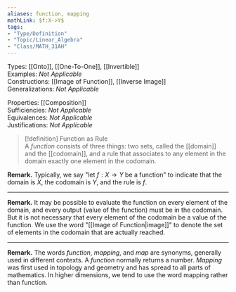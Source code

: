 ```yaml
---
aliases: function, mapping
mathLink: $f:X->Y$
tags:
- "Type/Definition"
- "Topic/Linear_Algebra"
- "Class/MATH_31AH"
---
```

Types: [[Onto]], [[One-To-One]], [[Invertible]]  
Examples: <i>Not Applicable</i>  
Constructions: [[Image of Function]], [[Inverse Image]]  
Generalizations: <i>Not Applicable</i>  

Properties: [[Composition]]  
Sufficiencies: <i>Not Applicable</i>  
Equivalences: <i>Not Applicable</i>  
Justifications: <i>Not Applicable</i>  

> [!definition] Function as Rule  
> A _function_ consists of three things: two sets, called the [[domain]] and the [[codomain]], and a rule that associates to any element in the domain exactly one element in the codomain.  

**Remark.** Typically, we say "let $f:X\to Y$ be a function" to indicate that the domain is $X$, the codomain is $Y$, and the rule is $f$.  

---  

**Remark.** It may be possible to evaluate the function on every element of the domain, and every output (value of the function) must be in the codomain. But it is not necessary that every element of the codomain be a value of the function. We use the word "[[Image of Function|image]]" to denote the set of elements in the codomain that are actually reached.  

---  

**Remark.** The words *function*, *mapping*, and *map* are synonyms, generally used in different contexts. A *function* normally returns a number. *Mapping* was first used in topology and geometry and has spread to all parts of mathematics. In higher dimensions, we tend to use the word mapping rather than function.  
